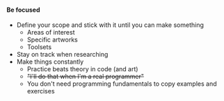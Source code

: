 #### Be focused

* Define your scope and stick with it until you can make something
    * Areas of interest
    * Specific artworks
    * Toolsets
* Stay on track when researching
* Make things constantly
    * Practice beats theory in code (and art)
    * ~~"I'll do that when I'm a real programmer"~~
    * You don't need programming fundamentals to copy examples and exercises
